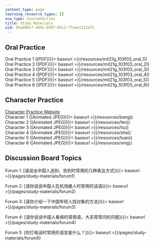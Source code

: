 ```yaml
---
content_type: page
learning_resource_types: []
ocw_type: CourseSection
title: Study Materials
uid: 05a896cf-e841-059f-05c2-f7aae1322a71
---
```


Oral Practice
-------------

Oral Practice 1 ([PDF]({{< baseurl >}}/resources/mit21g_103f03_oral_1))  
Oral Practice 2 ([PDF]({{< baseurl >}}/resources/mit21g_103f03_oral_2))  
Oral Practice 3 ([PDF]({{< baseurl >}}/resources/mit21g_103f03_oral_3))  
Oral Practice 4 ([PDF]({{< baseurl >}}/resources/mit21g_103f03_oral_4))  
Oral Practice 5 ([PDF]({{< baseurl >}}/resources/mit21g_103f03_oral_5))  
Oral Practice 6 ([PDF]({{< baseurl >}}/resources/mit21g_103f03_oral_6))

Character Practice
------------------

[Character Practice Website](http://www.mdbg.net/chindict/chindict.php?page=practice)  
Character 1 ([Animated JPEG]({{< baseurl >}}/resources/bang))  
Character 2 ([Animated JPEG]({{< baseurl >}}/resources/fen))  
Character 3 ([Animated JPEG]({{< baseurl >}}/resources/hu))  
Character 4 ([Animated JPEG]({{< baseurl >}}/resources/sha))  
Character 5 ([Animated JPEG]({{< baseurl >}}/resources/tuan))  
Character 6 ([Animated JPEG]({{< baseurl >}}/resources/xing))

Discussion Board Topics
-----------------------

Forum 1: [请说出中国人送别、告别时常用的几种表达方式]({{< baseurl >}}/pages/study-materials/forum1)

Forum 2: [请你说说中国人在机场接人时常用的话语]({{< baseurl >}}/pages/study-materials/forum2)

Forum 3: [请你介绍一下中国年轻人找对象的方法]({{< baseurl >}}/pages/study-materials/forum3)

Forum 4: [请你说说中国人看病的常用语，大夫常常问的问题]({{< baseurl >}}/pages/study-materials/forum4)

Forum 5: [你打电话时常用的语言是什么？]({{< baseurl >}}/pages/study-materials/forum5)
